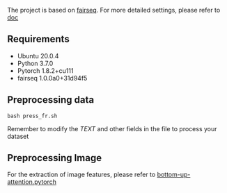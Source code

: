 The project is based on [fairseq](https://github.com/facebookresearch/fairseq). 
For more detailed settings, please refer to [doc](https://fairseq.readthedocs.io/en/latest/index.html)

## Requirements
* Ubuntu 20.0.4
* Python 3.7.0
* Pytorch 1.8.2+cu111
* fairseq 1.0.0a0+31d94f5

## Preprocessing data
```
bash press_fr.sh
```
Remember to modify the *TEXT* and other fields in the file to process your dataset

## Preprocessing Image
For the extraction of image features, please refer to [bottom-up-attention.pytorch](https://github.com/MILVLG/bottom-up-attention.pytorch)<br>
